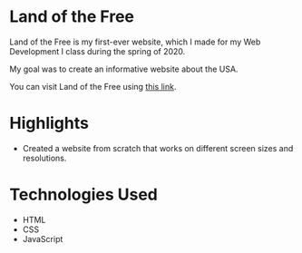 # Land of the Free
Land of the Free is my first-ever website, which I made for my Web Development I class during the spring of 2020.

My goal was to create an informative website about the USA.

You can visit Land of the Free using [this link](https://zoltankuli.github.io/Land-of-the-Free/).

# Highlights
* Created a website from scratch that works on different screen sizes and resolutions.

# Technologies Used
* HTML
* CSS
* JavaScript
